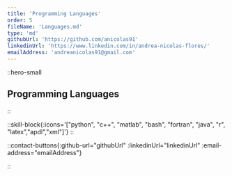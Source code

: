 ```yaml
---
title: 'Programming Languages'
order: 5
fileName: 'Languages.md'
type: 'md'
githubUrl: 'https://github.com/anicolas91'
linkedinUrl: 'https://www.linkedin.com/in/andrea-nicolas-flores/'
emailAddress: 'andreanicolas91@gmail.com'
---
```


::hero-small

## Programming Languages

::

::skill-block{:icons='["python", "c++", "matlab", "bash", "fortran", "java", "r", "latex","apdl","xml"]'}
::

::contact-buttons{:github-url="githubUrl" :linkedinUrl="linkedinUrl" :email-address="emailAddress"}

::
